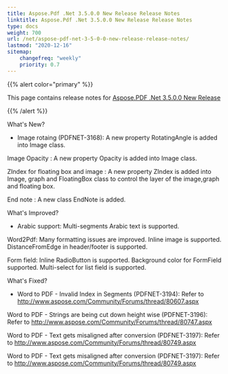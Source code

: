 ```yaml
---
title: Aspose.Pdf .Net 3.5.0.0 New Release Release Notes
linktitle: Aspose.Pdf .Net 3.5.0.0 New Release Release Notes
type: docs
weight: 700
url: /net/aspose-pdf-net-3-5-0-0-new-release-release-notes/
lastmod: "2020-12-16"
sitemap:
    changefreq: "weekly"
    priority: 0.7
---
```


{{% alert color="primary" %}} 

This page contains release notes for [Aspose.PDF .Net 3.5.0.0 New Release](http://www.aspose.com/downloads/pdf/net/new-releases/aspose.pdf-.net-3.5.0.0-new-release/)

{{% /alert %}} 

What's New? 

- Image rotaing (PDFNET-3168): A new 
  property RotatingAngle is added into Image class.

Image Opacity : A new property Opacity is added into 
Image class.

ZIndex for floating
box and image : 
A new property ZIndex is added into Image, graph and FloatingBox class to 
control the layer of the image,graph and floating box.

End note : A new class EndNote is 
added. 

What's Improved? 

- Arabic support: Multi-segments Arabic text is supported.

Word2Pdf: Many formatting issues are 
improved. Inline image is supported.  DistanceFromEdge in 
header/footer is supported.

Form field: Inline RadioButton is 
supported. Background color for FormField supported. Multi-select for list 
field is supported. 

What's Fixed? 

- Word to PDF -
  Invalid Index in Segments (PDFNET-3194): Refer to 
  <http://www.aspose.com/Community/Forums/thread/80607.aspx>

Word to PDF - Strings are being cut down height wise (PDFNET-3196): 
Refer to <http://www.aspose.com/Community/Forums/thread/80747.aspx>

Word to PDF - Text gets misaligned after conversion (PDFNET-3197):
Refer to 
<http://www.aspose.com/Community/Forums/thread/80749.aspx>

Word to PDF - Text gets misaligned after conversion (PDFNET-3197):
Refer to 
<http://www.aspose.com/Community/Forums/thread/80749.aspx>
